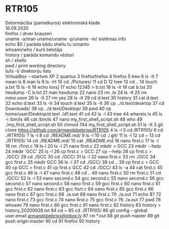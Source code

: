 # RTR105
Datormācība (pamatkurss) elektroniskā klade<br>
16.09.2020<br>
firefox / atver brauzeri<br>
uname -a/man uname/uname -p/uname -m/ sistēmas info<br>
echo $0 / parāda kādu shellu tu izmanto<br>
whoami/who / kurš lietotājs <br>
history / parāda komandu vēsturi<br>
sh / shells<br>
pwd / print working directory<br>
ls/ls -l/ direktoriju lists<br>
VirtualBox --startvm XP
    2  quartus
    3  firefoxfirefox
    4  firefox
    5  tree
    6  ls -lt
    7  mean ls
    8  man ls
    9  ls -lrt
   10  cd ./Pictures/
   11  cd D
   12  tree
   13  cd ..
   14  touch a.txt
   15  ls -lt
   16  echo loxs\]
   17  echo 12345 > b.txt
   18  ls -lt
   19  cat b.txt
   20  hexdump -C b.txt
   21  man hexdump
   22  nano
   23  rm *.tx*
   24  ls -lt
   25  rm *nano.save*
   26  ls -lt
   27  rm yes
   28  ls -lt
   29  cd d.text
   30  history
   31  cat d.text
   32  echo d.text
   33  ls -lt
   34  touch d.text
   35  ls -lt
   36  cp ../d.text/desktop
   37  cd Downloads/
   38  cp ../d.text/Desktop/
   39  pwd
   40  cp home/user/Desktop/d.text ./d1.text
   41  cd
   42  ls -l
   43  tree
   44  whereis ls
   45  ls -l /bin/ls
   46  cat /bin/ls
   47  nano my_first_shell_script.sh
   48  who
   49  ./my_first_shell_script.sh
   50  chmod 744 my_first_shell_script.sh
   51  ls -lt
       3  git clone https://github.com/armandsbebriss/RTR105
    4  ls -l
    5  cd /RTR105/
    6  cd ./RTR105/
    7  ls -l
    8  cd ./README.md/
    9  ls -l
   10  cd ./.git/
   11  ls -l
   12  cd ~
   13  cd ./RTR105/
   14  cd ./README.md/
   15  cat ./README.md 
   16  nano first.c
   17  ls -l
   18  rm ./first.c 
   19  ls-l
   20  ls -l
   21  nano  first.c
   22  mkdir > GCC
   23  mkdir --help
   24  mkdir 'GCC'
   25  ls -l
   26  cp first.c > GCC
   27  cp --help
   28  cp first.c > ./GCC/
   29  cd ./GCC
   30  cd ./GCC/
   31  ls -l
   32  nano first.c
   33  rm ./GCC
   34  gcc first.c
   35  mkdir GCC
   36  ls -l
   37  cd ./GCC/
   38  cd ..
   39  cp first.c > GCC
   40  cp GCC > first.c
   41  cp first.c GCC
   42  cd ./GCC/
   43  ls -a
   44  cat first.c
   45  gcc first.c
   46  ls -l
   47  nano first.c
   48  cd ..
   49  nano first.c
   50  rm first.c
   51  cd ./GCC/
   52  ls -l
   53  nano second.c
   54  gcc second.c
   55  nano second.c
   56  gcc second.c
   57  nano second.c
   58  nano first.c
   59  gcc first.c
   60  nano first.c
   61  gcc first.c
   62  nano first.c
   63  gcc fisrt.c
   64  nano first.c
   65  gcc first.c
   66  nano first.c
   67  gcc first.c
   68  ./a.out
   69  nano first.c
   70  ./a.out
   71  echo $?
   72  nano first.c
   73  gcc first.c
   74  nano first.c
   75  gcc first.c
   76  ./a.out
   77  pwd
   78  whoami
   79  nano first.c
   80  gcc first.c
   81  nano first.c
   82  history
   83  history > history_20200928.txt
   84  cd ~
   85  cd ./RTR105/
   86  git config --global user.email armandsbebriss@inbox.lv
   87  rm *.out
   88  git push master
   89  git push origin master
   90  cd 
   91  firefox
   92  history

